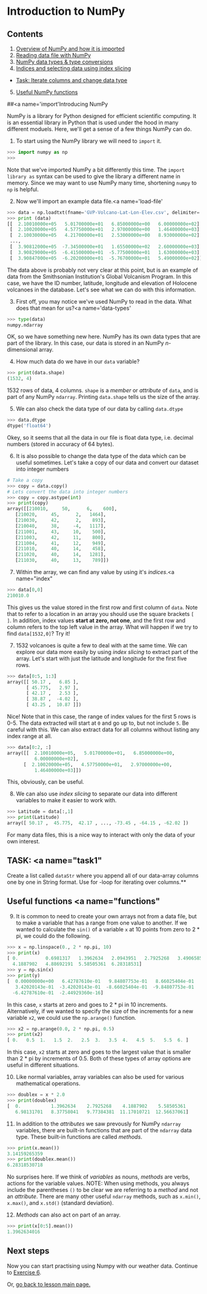 # Introduction to NumPy

## Contents

1. [Overview of NumPy and how it is imported](#import)
2. [Reading data file with NumPy](#load-file)
3. [NumPy data types & type conversions](#data-types)
4. [Indices and selecting data using index slicing](#index)
  - [Task: Iterate columns and change data type](#task1)
5. [Useful NumPy functions](#functions)

##<a name='import'</a>Introducing NumPy

NumPy is a library for Python designed for efficient scientific computing. It is an essential library in Python that is used under the hood in many different moduels. 
Here, we'll get a sense of a few things NumPy can do.

1. To start using the NumPy library we will need to `import` it.

  ```python
  >>> import numpy as np
  >>>
  ```
Note that we've imported NumPy a bit differently this time. The `import library as` syntax can be used to give the library a different name in memory. 
Since we may want to use NumPy many time, shortening `numpy` to `np` is helpful.

2. Now we'll import an example data file.<a name='load-file'</a>

  ```python
  >>> data = np.loadtxt(fname='GVP-Volcano-Lat-Lon-Elev.csv', delimiter=',')
  >>> print (data)
  [[  2.10010000e+05   5.01700000e+01   6.85000000e+00   6.00000000e+02]
   [  2.10020000e+05   4.57750000e+01   2.97000000e+00   1.46400000e+03]
   [  2.10030000e+05   4.21700000e+01   2.53000000e+00   8.93000000e+02]
   ...,
   [  3.90812000e+05  -7.34500000e+01   1.65500000e+02   2.60000000e+03]
   [  3.90829000e+05  -6.41500000e+01  -5.77500000e+01   1.63000000e+03]
   [  3.90847000e+05  -6.20200000e+01  -5.76700000e+01   5.49000000e+02]]
  ```
The data above is probably not very clear at this point, but is an example of data from the Smithsonian Institution's Global Volcanism Program. 
In this case, we have the ID number, latitude, longitude and elevation of Holocene volcanoes in the database. Let's see what we can do with this information.

3. First off, you may notice we've used NumPy to read in the data. What does that mean for us?<a name='data-types'</a>

  ```python
  >>> type(data)
  numpy.ndarray
  ```
OK, so we have something new here. NumPy has its own data types that are part of the library. In this case, our data is stored in an NumPy *n*-dimensional array.

4. How much data do we have in our `data` variable?

  ```python
  >>> print(data.shape)
  (1532, 4)
  ```
1532 rows of data, 4 columns. `shape` is a *member* or *attribute* of `data`, and is part of any NumPy `ndarray`. Printing `data.shape` tells us the size of the array.

5. We can also check the data type of our data by calling `data.dtype`

  ```python
  >>> data.dtype
  dtype('float64')
  ```
Okey, so it seems that all the data in our file is float data type, i.e. decimal numbers (stored in accuracy of 64 bytes).  

6. It is also possible to change the data type of the data which can be useful sometimes. Let's take a copy of our data and convert our dataset into integer numbers
   
  ```python
  # Take a copy
  >>> copy = data.copy()
  # Lets convert the data into integer numbers
  >>> copy = copy.astype(int) 
  >>> print(copy)
  array([[210010,     50,      6,    600],
     [210020,     45,      2,   1464],
     [210030,     42,      2,    893],
     [210040,     38,     -4,   1117],
     [211001,     43,     10,    500],
     [211003,     42,     11,    800],
     [211004,     41,     12,    949],
     [211010,     40,     14,    458],
     [211020,     40,     14,   1281],
     [211030,     40,     13,    789]])
  ```

7. Within the array, we can find any value by using it's *indices*.<a name="index"</a>

  ```python
  >>> data[0,0]
  210010.0
  ```
This gives us the value stored in the first row and first column of `data`. Note that to refer to a location in an array you should use the square brackets `[ ]`. 
In addition, index values **start at zero, not one**, and the first row and column refers to the top left value in the array. What will happen if we try to find `data[1532,0]`? Try it!

7. 1532 volcanoes is quite a few to deal with at the same time. We can explore our data more easily by using *index slicing* to extract part of the array. Let's start with just the
latitude and longitude for the first five rows.

  ```python
  >>> data[0:5, 1:3]
  array([[ 50.17 ,   6.85 ],
         [ 45.775,   2.97 ],
         [ 42.17 ,   2.53 ],
         [ 38.87 ,  -4.02 ],
         [ 43.25 ,  10.87 ]])
  ```
Nice! Note that in this case, the range of index values for the first 5 rows is 0-5. The data extracted will start at `0` and go up to, but not include `5`. 
Be careful with this. We can also extract data for all columns without listing any index range at all.

  ```python
  >>> data[0:2, :]
  array([[  2.10010000e+05,   5.01700000e+01,   6.85000000e+00,
            6.00000000e+02],
        [  2.10020000e+05,   4.57750000e+01,   2.97000000e+00,
            1.46400000e+03]])
  ```
This, obviously, can be useful.

8. We can also use *index slicing* to separate our data into different variables to make it easier to work with.

  ```python
  >>> Latitude = data[:,1]
  >>> print(Latitude)
  array([ 50.17 ,  45.775,  42.17 , ..., -73.45 , -64.15 , -62.02 ])
  ```
For many data files, this is a nice way to interact with only the data of your own interest.

## TASK: <a name="task1"</a> 

Create a list called `dataStr` where you append all of our data-array columns one by one in String format. Use for -loop for iterating over columns.**

## Useful functions <a name="functions"</a> 

9. It is common to need to create your own arrays not from a data file, but to make a variable that has a range from one value to another. 
If we wanted to calculate the `sin()` of a variable `x` at 10 points from zero to 2 * pi, we could do the following.

  ```python
  >>> x = np.linspace(0., 2 * np.pi, 10)
  >>> print(x)
  [ 0.          0.6981317   1.3962634   2.0943951   2.7925268   3.4906585
    4.1887902   4.88692191  5.58505361  6.28318531]
  >>> y = np.sin(x)
  >>> print(y)
  [  0.00000000e+00   6.42787610e-01   9.84807753e-01   8.66025404e-01
     3.42020143e-01  -3.42020143e-01  -8.66025404e-01  -9.84807753e-01
    -6.42787610e-01  -2.44929360e-16]
  ```
In this case, `x` starts at zero and goes to 2 * pi in 10 increments. Alternatively, if we wanted to specify the size of the increments for a new variable `x2`, we could use the `np.arange()` function.

  ```python
  >>> x2 = np.arange(0.0, 2 * np.pi, 0.5)
  >>> print(x2)
  [ 0.   0.5  1.   1.5  2.   2.5  3.   3.5  4.   4.5  5.   5.5  6. ]
  ```
In this case, `x2` starts at zero and goes to the largest value that is smaller than 2 * pi by increments of 0.5. Both of these types of array options are useful in different situations.

10. Like normal variables, array variables can also be used for various mathematical operations.
  
  ```python
  >>> doublex = x * 2.0
  >>> print(doublex)
  [  0.           1.3962634    2.7925268    4.1887902    5.58505361
     6.98131701   8.37758041   9.77384381  11.17010721  12.56637061]
  ```

11. In addition to the *attributes* we saw prevously for NumPy `ndarray` variables, there are built-in functions that are part of the `ndarray` data type.
These built-in functions are called *methods*.

  ```python
  >>> print(x.mean())
  3.14159265359
  >>> print(doublex.mean())
  6.28318530718
  ```
No surprises here. If we think of *variables* as nouns, *methods* are verbs, actions for the variable values. NOTE: When using methods, you always include the parentheses `()` to be clear we are referring to a *method* and not an *attribute*. There are many other useful `ndarray` methods, such as `x.min()`, `x.max()`, and `x.std()` (standard deviation).

12. *Methods* can also act on part of an array.

  ```python
  >>> print(x[0:5].mean())
  1.3962634016
  ```
    
## Next steps

Now you can start practising using Numpy with our weather data. Continue to [Exercise 6]().

Or, [go back to lesson main page.](../README.md)

